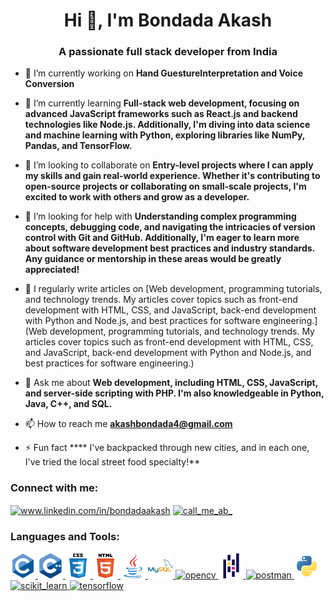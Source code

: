 <h1 align="center">Hi 👋, I'm Bondada Akash</h1>
<h3 align="center">A passionate full stack developer from India</h3>

- 🔭 I’m currently working on **Hand GuestureInterpretation and Voice Conversion**

- 🌱 I’m currently learning **Full-stack web development, focusing on advanced JavaScript frameworks such as React.js and backend technologies like Node.js. Additionally, I'm diving into data science and machine learning with Python, exploring libraries like NumPy, Pandas, and TensorFlow.**

- 👯 I’m looking to collaborate on **Entry-level projects where I can apply my skills and gain real-world experience. Whether it's contributing to open-source projects or collaborating on small-scale projects, I'm excited to work with others and grow as a developer.**

- 🤝 I’m looking for help with **Understanding complex programming concepts, debugging code, and navigating the intricacies of version control with Git and GitHub. Additionally, I'm eager to learn more about software development best practices and industry standards. Any guidance or mentorship in these areas would be greatly appreciated!**

- 📝 I regularly write articles on [Web development, programming tutorials, and technology trends. My articles cover topics such as front-end development with HTML, CSS, and JavaScript, back-end development with Python and Node.js, and best practices for software engineering.](Web development, programming tutorials, and technology trends. My articles cover topics such as front-end development with HTML, CSS, and JavaScript, back-end development with Python and Node.js, and best practices for software engineering.)

- 💬 Ask me about **Web development, including HTML, CSS, JavaScript, and server-side scripting with PHP. I'm also knowledgeable in Python, Java, C++, and SQL.**

- 📫 How to reach me **akashbondada4@gmail.com**

- ⚡ Fun fact **** I've backpacked through new cities, and in each one, I've tried the local street food specialty!**

<h3 align="left">Connect with me:</h3>
<p align="left">
<a href="https://linkedin.com/in/www.linkedin.com/in/bondadaakash" target="blank"><img align="center" src="https://raw.githubusercontent.com/rahuldkjain/github-profile-readme-generator/master/src/images/icons/Social/linked-in-alt.svg" alt="www.linkedin.com/in/bondadaakash" height="30" width="40" /></a>
<a href="https://instagram.com/call_me_ab_" target="blank"><img align="center" src="https://raw.githubusercontent.com/rahuldkjain/github-profile-readme-generator/master/src/images/icons/Social/instagram.svg" alt="call_me_ab_" height="30" width="40" /></a>
</p>

<h3 align="left">Languages and Tools:</h3>
<p align="left"> <a href="https://www.cprogramming.com/" target="_blank" rel="noreferrer"> <img src="https://raw.githubusercontent.com/devicons/devicon/master/icons/c/c-original.svg" alt="c" width="40" height="40"/> </a> <a href="https://www.w3schools.com/cpp/" target="_blank" rel="noreferrer"> <img src="https://raw.githubusercontent.com/devicons/devicon/master/icons/cplusplus/cplusplus-original.svg" alt="cplusplus" width="40" height="40"/> </a> <a href="https://www.w3schools.com/css/" target="_blank" rel="noreferrer"> <img src="https://raw.githubusercontent.com/devicons/devicon/master/icons/css3/css3-original-wordmark.svg" alt="css3" width="40" height="40"/> </a> <a href="https://www.w3.org/html/" target="_blank" rel="noreferrer"> <img src="https://raw.githubusercontent.com/devicons/devicon/master/icons/html5/html5-original-wordmark.svg" alt="html5" width="40" height="40"/> </a> <a href="https://www.java.com" target="_blank" rel="noreferrer"> <img src="https://raw.githubusercontent.com/devicons/devicon/master/icons/java/java-original.svg" alt="java" width="40" height="40"/> </a> <a href="https://www.mysql.com/" target="_blank" rel="noreferrer"> <img src="https://raw.githubusercontent.com/devicons/devicon/master/icons/mysql/mysql-original-wordmark.svg" alt="mysql" width="40" height="40"/> </a> <a href="https://opencv.org/" target="_blank" rel="noreferrer"> <img src="https://www.vectorlogo.zone/logos/opencv/opencv-icon.svg" alt="opencv" width="40" height="40"/> </a> <a href="https://pandas.pydata.org/" target="_blank" rel="noreferrer"> <img src="https://raw.githubusercontent.com/devicons/devicon/2ae2a900d2f041da66e950e4d48052658d850630/icons/pandas/pandas-original.svg" alt="pandas" width="40" height="40"/> </a> <a href="https://postman.com" target="_blank" rel="noreferrer"> <img src="https://www.vectorlogo.zone/logos/getpostman/getpostman-icon.svg" alt="postman" width="40" height="40"/> </a> <a href="https://www.python.org" target="_blank" rel="noreferrer"> <img src="https://raw.githubusercontent.com/devicons/devicon/master/icons/python/python-original.svg" alt="python" width="40" height="40"/> </a> <a href="https://scikit-learn.org/" target="_blank" rel="noreferrer"> <img src="https://upload.wikimedia.org/wikipedia/commons/0/05/Scikit_learn_logo_small.svg" alt="scikit_learn" width="40" height="40"/> </a> <a href="https://www.tensorflow.org" target="_blank" rel="noreferrer"> <img src="https://www.vectorlogo.zone/logos/tensorflow/tensorflow-icon.svg" alt="tensorflow" width="40" height="40"/> </a> </p>

